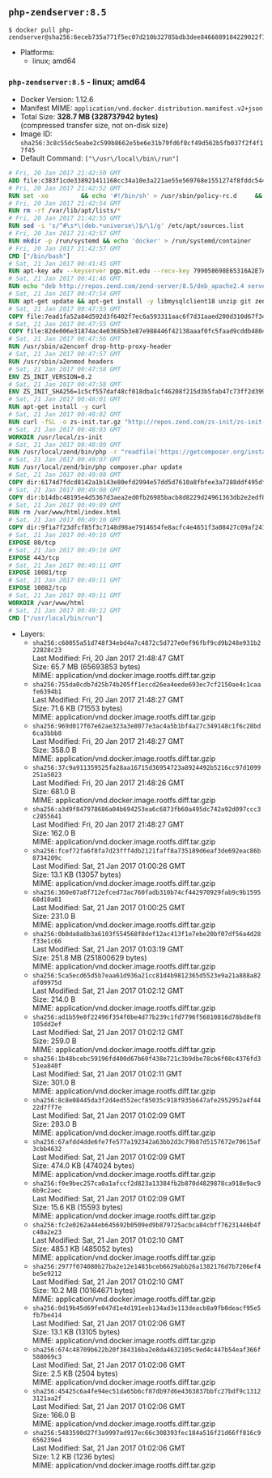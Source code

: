 ## `php-zendserver:8.5`

```console
$ docker pull php-zendserver@sha256:6eceb735a771f5ec07d210b32785bdb3dee8466889184229022f1928afd61223
```

-	Platforms:
	-	linux; amd64

### `php-zendserver:8.5` - linux; amd64

-	Docker Version: 1.12.6
-	Manifest MIME: `application/vnd.docker.distribution.manifest.v2+json`
-	Total Size: **328.7 MB (328737942 bytes)**  
	(compressed transfer size, not on-disk size)
-	Image ID: `sha256:3c8c55dc5eabe2c599b8662e5be6e31b79fd6f8cf49d562b5fb037f2f4f17f45`
-	Default Command: `["\/usr\/local\/bin\/run"]`

```dockerfile
# Fri, 20 Jan 2017 21:42:50 GMT
ADD file:c383f1cde338921411168cc34a10e3a221ae55e569768e1551274f8fddc54415 in / 
# Fri, 20 Jan 2017 21:42:52 GMT
RUN set -xe 		&& echo '#!/bin/sh' > /usr/sbin/policy-rc.d 	&& echo 'exit 101' >> /usr/sbin/policy-rc.d 	&& chmod +x /usr/sbin/policy-rc.d 		&& dpkg-divert --local --rename --add /sbin/initctl 	&& cp -a /usr/sbin/policy-rc.d /sbin/initctl 	&& sed -i 's/^exit.*/exit 0/' /sbin/initctl 		&& echo 'force-unsafe-io' > /etc/dpkg/dpkg.cfg.d/docker-apt-speedup 		&& echo 'DPkg::Post-Invoke { "rm -f /var/cache/apt/archives/*.deb /var/cache/apt/archives/partial/*.deb /var/cache/apt/*.bin || true"; };' > /etc/apt/apt.conf.d/docker-clean 	&& echo 'APT::Update::Post-Invoke { "rm -f /var/cache/apt/archives/*.deb /var/cache/apt/archives/partial/*.deb /var/cache/apt/*.bin || true"; };' >> /etc/apt/apt.conf.d/docker-clean 	&& echo 'Dir::Cache::pkgcache ""; Dir::Cache::srcpkgcache "";' >> /etc/apt/apt.conf.d/docker-clean 		&& echo 'Acquire::Languages "none";' > /etc/apt/apt.conf.d/docker-no-languages 		&& echo 'Acquire::GzipIndexes "true"; Acquire::CompressionTypes::Order:: "gz";' > /etc/apt/apt.conf.d/docker-gzip-indexes 		&& echo 'Apt::AutoRemove::SuggestsImportant "false";' > /etc/apt/apt.conf.d/docker-autoremove-suggests
# Fri, 20 Jan 2017 21:42:54 GMT
RUN rm -rf /var/lib/apt/lists/*
# Fri, 20 Jan 2017 21:42:55 GMT
RUN sed -i 's/^#\s*\(deb.*universe\)$/\1/g' /etc/apt/sources.list
# Fri, 20 Jan 2017 21:42:57 GMT
RUN mkdir -p /run/systemd && echo 'docker' > /run/systemd/container
# Fri, 20 Jan 2017 21:42:57 GMT
CMD ["/bin/bash"]
# Sat, 21 Jan 2017 00:41:45 GMT
RUN apt-key adv --keyserver pgp.mit.edu --recv-key 799058698E65316A2E7A4FF42EAE1437F7D2C623
# Sat, 21 Jan 2017 00:41:46 GMT
RUN echo "deb http://repos.zend.com/zend-server/8.5/deb_apache2.4 server non-free" >> /etc/apt/sources.list.d/zend-server.list
# Sat, 21 Jan 2017 00:47:54 GMT
RUN apt-get update && apt-get install -y libmysqlclient18 unzip git zend-server-php-5.6 && /usr/local/zend/bin/zendctl.sh stop
# Sat, 21 Jan 2017 00:47:55 GMT
COPY file:7ead1fa52a84d592d3f6402f7ec6a593311aac6f7d31aaed200d310d67f34d54 in /etc/ 
# Sat, 21 Jan 2017 00:47:55 GMT
COPY file:82de006e31874ac4e03685b3e87e988446f42138aaaf0fc5faad9cddb48040ba in /etc/apache2/conf-available 
# Sat, 21 Jan 2017 00:47:56 GMT
RUN /usr/sbin/a2enconf drop-http-proxy-header
# Sat, 21 Jan 2017 00:47:57 GMT
RUN /usr/sbin/a2enmod headers
# Sat, 21 Jan 2017 00:47:58 GMT
ENV ZS_INIT_VERSION=0.2
# Sat, 21 Jan 2017 00:47:58 GMT
ENV ZS_INIT_SHA256=1c5cf557daf48cf018dba1cf46208f215d3b5fab47c73ff2d39988581ebd6932
# Sat, 21 Jan 2017 00:48:01 GMT
RUN apt-get install -y curl
# Sat, 21 Jan 2017 00:48:02 GMT
RUN curl -fSL -o zs-init.tar.gz "http://repos.zend.com/zs-init/zs-init-docker-${ZS_INIT_VERSION}.tar.gz"     && echo "${ZS_INIT_SHA256} *zs-init.tar.gz" | sha256sum -c -     && mkdir /usr/local/zs-init     && tar xzf zs-init.tar.gz --strip-components=1 -C /usr/local/zs-init     && rm zs-init.tar.gz
# Sat, 21 Jan 2017 00:48:03 GMT
WORKDIR /usr/local/zs-init
# Sat, 21 Jan 2017 00:48:09 GMT
RUN /usr/local/zend/bin/php -r "readfile('https://getcomposer.org/installer');" | /usr/local/zend/bin/php
# Sat, 21 Jan 2017 00:49:07 GMT
RUN /usr/local/zend/bin/php composer.phar update
# Sat, 21 Jan 2017 00:49:08 GMT
COPY dir:6174d7fdcd8142a1b143e80efd2994e57dd5d7610a8fbfee3a7288ddf495dfdf in /usr/local/bin 
# Sat, 21 Jan 2017 00:49:08 GMT
COPY dir:b14dbc48195e4d5367d3aea2ed0fb26985bacb8d8229d24961363db2e2edf8f0 in /usr/local/zend/var/plugins/ 
# Sat, 21 Jan 2017 00:49:09 GMT
RUN rm /var/www/html/index.html
# Sat, 21 Jan 2017 00:49:10 GMT
COPY dir:9f1a7f23dfcf85f3c7148d98ae7914654fe8acfc4e4651f3a08427c09af24198 in /var/www/html 
# Sat, 21 Jan 2017 00:49:10 GMT
EXPOSE 80/tcp
# Sat, 21 Jan 2017 00:49:10 GMT
EXPOSE 443/tcp
# Sat, 21 Jan 2017 00:49:11 GMT
EXPOSE 10081/tcp
# Sat, 21 Jan 2017 00:49:11 GMT
EXPOSE 10082/tcp
# Sat, 21 Jan 2017 00:49:11 GMT
WORKDIR /var/www/html
# Sat, 21 Jan 2017 00:49:12 GMT
CMD ["/usr/local/bin/run"]
```

-	Layers:
	-	`sha256:c60055a51d748f34ebd4a7c4872c5d727e0ef96fbf9cd9b248e931b222828c23`  
		Last Modified: Fri, 20 Jan 2017 21:48:47 GMT  
		Size: 65.7 MB (65693853 bytes)  
		MIME: application/vnd.docker.image.rootfs.diff.tar.gzip
	-	`sha256:755da0cdb7d25b74b205ff1eccd26ea4eede693ec7cf2150ae4c1caafe6394b1`  
		Last Modified: Fri, 20 Jan 2017 21:48:27 GMT  
		Size: 71.6 KB (71553 bytes)  
		MIME: application/vnd.docker.image.rootfs.diff.tar.gzip
	-	`sha256:969d017f67e62ae323a3e8077e3ac4a5b1bf4a27c349148c1f6c28bd6ca3bbb8`  
		Last Modified: Fri, 20 Jan 2017 21:48:27 GMT  
		Size: 358.0 B  
		MIME: application/vnd.docker.image.rootfs.diff.tar.gzip
	-	`sha256:37c9a911359525fa28aa16715d36954723a8924492b5216cc97d1099251a5023`  
		Last Modified: Fri, 20 Jan 2017 21:48:26 GMT  
		Size: 681.0 B  
		MIME: application/vnd.docker.image.rootfs.diff.tar.gzip
	-	`sha256:a3d9f847978686a04b694253ea6c6873fb60a495dc742a92d097ccc3c2855641`  
		Last Modified: Fri, 20 Jan 2017 21:48:27 GMT  
		Size: 162.0 B  
		MIME: application/vnd.docker.image.rootfs.diff.tar.gzip
	-	`sha256:fcef72fa6f8fa7d23fff4db2121faff8a735189d6eaf3de692eac86b8734209c`  
		Last Modified: Sat, 21 Jan 2017 01:00:26 GMT  
		Size: 13.1 KB (13057 bytes)  
		MIME: application/vnd.docker.image.rootfs.diff.tar.gzip
	-	`sha256:360e07a8f712efced73ac760fadb310b74cf442970929fab9c9b159568d10a01`  
		Last Modified: Sat, 21 Jan 2017 01:00:25 GMT  
		Size: 231.0 B  
		MIME: application/vnd.docker.image.rootfs.diff.tar.gzip
	-	`sha256:0b0da8a8b3a6103f554568f8def12ac413f1e7ebe20bf07df56a4d28f33e1c66`  
		Last Modified: Sat, 21 Jan 2017 01:03:19 GMT  
		Size: 251.8 MB (251800629 bytes)  
		MIME: application/vnd.docker.image.rootfs.diff.tar.gzip
	-	`sha256:5ca5ecd65d5b7eaa61d936a21cc81d4b9812365d5523e9a21a888a82af09975d`  
		Last Modified: Sat, 21 Jan 2017 01:02:12 GMT  
		Size: 214.0 B  
		MIME: application/vnd.docker.image.rootfs.diff.tar.gzip
	-	`sha256:ad1b59e8f22496f354f0be4d77b239c1fd7796f56810816d78bd8ef8105dd2ef`  
		Last Modified: Sat, 21 Jan 2017 01:02:12 GMT  
		Size: 259.0 B  
		MIME: application/vnd.docker.image.rootfs.diff.tar.gzip
	-	`sha256:1b48bcebc59196fd400d67b60f438e721c3b9dbe78cb6f08c4376fd351ea840f`  
		Last Modified: Sat, 21 Jan 2017 01:02:11 GMT  
		Size: 301.0 B  
		MIME: application/vnd.docker.image.rootfs.diff.tar.gzip
	-	`sha256:8c8e08445da3f2d4ed552ecf85035c918f935b647afe2952952a4f4422d7ff7e`  
		Last Modified: Sat, 21 Jan 2017 01:02:09 GMT  
		Size: 293.0 B  
		MIME: application/vnd.docker.image.rootfs.diff.tar.gzip
	-	`sha256:67afdd4dde6fe7fe577a192342a63bb2d3c79b87d5157672e70615af3cbb4632`  
		Last Modified: Sat, 21 Jan 2017 01:02:09 GMT  
		Size: 474.0 KB (474024 bytes)  
		MIME: application/vnd.docker.image.rootfs.diff.tar.gzip
	-	`sha256:f0e9bec257ca0a1afccf2d823a13384fb2b870d4829878ca918e9ac96b9c2aec`  
		Last Modified: Sat, 21 Jan 2017 01:02:09 GMT  
		Size: 15.6 KB (15593 bytes)  
		MIME: application/vnd.docker.image.rootfs.diff.tar.gzip
	-	`sha256:fc2e0262a44eb645692b0509ed9b879725acbca84cbff76231446b4fc48a2e23`  
		Last Modified: Sat, 21 Jan 2017 01:02:10 GMT  
		Size: 485.1 KB (485052 bytes)  
		MIME: application/vnd.docker.image.rootfs.diff.tar.gzip
	-	`sha256:2977f074080b27ba2e12e1483bceb6629abb26a1382176d7b7206ef4be5e9212`  
		Last Modified: Sat, 21 Jan 2017 01:02:10 GMT  
		Size: 10.2 MB (10164671 bytes)  
		MIME: application/vnd.docker.image.rootfs.diff.tar.gzip
	-	`sha256:0d19b45d69fe047d1e4d191eeb134ad3e113deacb8a9fb0deacf95e5fb7be414`  
		Last Modified: Sat, 21 Jan 2017 01:02:06 GMT  
		Size: 13.1 KB (13105 bytes)  
		MIME: application/vnd.docker.image.rootfs.diff.tar.gzip
	-	`sha256:674c48709b622b20f384316ba2e8da4632105c9ed4c447b54eaf366f588069c3`  
		Last Modified: Sat, 21 Jan 2017 01:02:06 GMT  
		Size: 2.5 KB (2504 bytes)  
		MIME: application/vnd.docker.image.rootfs.diff.tar.gzip
	-	`sha256:45425c6a4fe94ec51da65b6cf87db97d6e4363837bbfc27bdf9c13123121aa2f`  
		Last Modified: Sat, 21 Jan 2017 01:02:06 GMT  
		Size: 166.0 B  
		MIME: application/vnd.docker.image.rootfs.diff.tar.gzip
	-	`sha256:5483590d27f3a9997ad917ec66c308393fec184a516f21d66ff816c9656239e4`  
		Last Modified: Sat, 21 Jan 2017 01:02:06 GMT  
		Size: 1.2 KB (1236 bytes)  
		MIME: application/vnd.docker.image.rootfs.diff.tar.gzip
